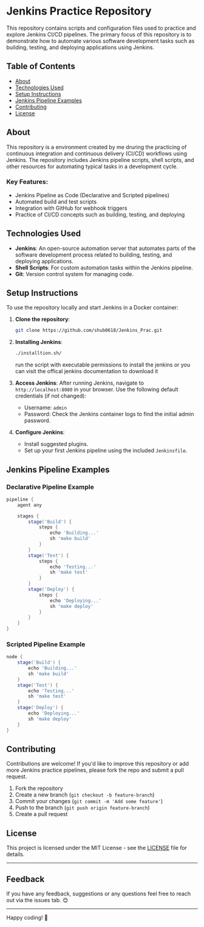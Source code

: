 # Jenkins Practice Repository

This repository contains scripts and configuration files used to practice and explore Jenkins CI/CD pipelines. 
The primary focus of this repository is to demonstrate how to automate various software development tasks such as building, testing, and deploying applications using Jenkins.

## Table of Contents

- [About](#about)
- [Technologies Used](#technologies-used)
- [Setup Instructions](#setup-instructions)
- [Jenkins Pipeline Examples](#jenkins-pipeline-examples)
- [Contributing](#contributing)
- [License](#license)

## About

This repository is a environment created by me druring the practicing of  continuous integration and continuous delivery (CI/CD) workflows using Jenkins. 
The repository includes Jenkins pipeline scripts, shell scripts, and other resources for automating typical tasks in a development cycle.

### Key Features:
- Jenkins Pipeline as Code (Declarative and Scripted pipelines)
- Automated build and test scripts
- Integration with GitHub for webhook triggers
- Practice of CI/CD concepts such as building, testing, and deploying

## Technologies Used

- **Jenkins**: An open-source automation server that automates parts of the software development process related to building, testing, and deploying applications.
- **Shell Scripts**: For custom automation tasks within the Jenkins pipeline.
- **Git**: Version control system for managing code.
  
## Setup Instructions

To use the repository locally and start Jenkins in a Docker container:

1. **Clone the repository**:
   ```bash
   git clone https://github.com/shub0618/Jenkins_Prac.git
   ```

2. **Installing Jenkins**:
   ```bash
   ./installtion.sh/
   ```
   run the script with executable permissions to install the jenkins or you can visit the offical jenkins documentation to download it
      
2. **Access Jenkins**:
   After running Jenkins, navigate to `http://localhost:8080` in your browser. Use the following default credentials (if not changed):
   - Username: `admin`
   - Password: Check the Jenkins container logs to find the initial admin password.

3. **Configure Jenkins**:
   - Install suggested plugins.
   - Set up your first Jenkins pipeline using the included `Jenkinsfile`.

## Jenkins Pipeline Examples

### Declarative Pipeline Example
```groovy
pipeline {
    agent any

    stages {
        stage('Build') {
            steps {
                echo 'Building...'
                sh 'make build'
            }
        }
        stage('Test') {
            steps {
                echo 'Testing...'
                sh 'make test'
            }
        }
        stage('Deploy') {
            steps {
                echo 'Deploying...'
                sh 'make deploy'
            }
        }
    }
}
```

### Scripted Pipeline Example
```groovy
node {
    stage('Build') {
        echo 'Building...'
        sh 'make build'
    }
    stage('Test') {
        echo 'Testing...'
        sh 'make test'
    }
    stage('Deploy') {
        echo 'Deploying...'
        sh 'make deploy'
    }
}
```

## Contributing

Contributions are welcome! If you'd like to improve this repository or add more Jenkins practice pipelines, please fork the repo and submit a pull request.

1. Fork the repository
2. Create a new branch (`git checkout -b feature-branch`)
3. Commit your changes (`git commit -m 'Add some feature'`)
4. Push to the branch (`git push origin feature-branch`)
5. Create a pull request


## License

This project is licensed under the MIT License - see the [LICENSE](LICENSE) file for details.

---

## Feedback
If you have any feedback, suggestions or any questions feel free to reach out via the issues tab. 😊

---

Happy coding! 🚀
